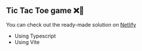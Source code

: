 ## Tic Tac Toe game ❌👾

You can check out the ready-made solution on [Netlify](https://tictactoe-game-50d9f4.netlify.app/)

- Using Typescript
- Using Vite
